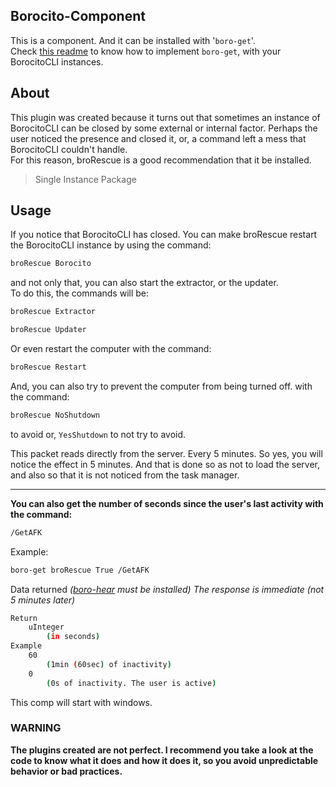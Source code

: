 ## Borocito-Component
This is a component. And it can be installed with '`boro-get`'.  
Check [this readme](https://github.com/Borocito/Components-for-Borocito/blob/main/boro-get/README.md) to know how to implement `boro-get`, with your BorocitoCLI instances.  

## About
This plugin was created because it turns out that sometimes an instance of BorocitoCLI can be closed by some external or internal factor. Perhaps the user noticed the presence and closed it, or, a command left a mess that BorocitoCLI couldn't handle.  
For this reason, broRescue is a good recommendation that it be installed.  

> Single Instance Package  
## Usage
If you notice that BorocitoCLI has closed. You can make broRescue restart the BorocitoCLI instance by using the command:  
```sh
broRescue Borocito
```  
and not only that, you can also start the extractor, or the updater.  
To do this, the commands will be:  
```sh
broRescue Extractor
```  
```sh
broRescue Updater
```  
Or even restart the computer with the command:  
```sh
broRescue Restart
```  
And, you can also try to prevent the computer from being turned off. with the command:  
```sh
broRescue NoShutdown
```  
to avoid or, `YesShutdown` to not try to avoid.  

This packet reads directly from the server. Every 5 minutes. So yes, you will notice the effect in 5 minutes. And that is done so as not to load the server, and also so that it is not noticed from the task manager.  

---
**You can also get the number of seconds since the user's last activity with the command:**  
```sh
/GetAFK
```  
Example:  
```sh
boro-get broRescue True /GetAFK
```  
Data returned *([boro-hear](https://github.com/Borocito/Components-for-Borocito/blob/main/boro-hear/README.md) must be installed)* 
*The response is immediate (not 5 minutes later)*  
```sh
Return
	uInteger
		(in seconds)
Example
	60
		(1min (60sec) of inactivity)
	0
		(0s of inactivity. The user is active)
```  

This comp will start with windows.  

### WARNING
**The plugins created are not perfect. I recommend you take a look at the code to know what it does and how it does it, so you avoid unpredictable behavior or bad practices.**